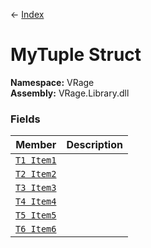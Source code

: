 ← [Index](index)
# MyTuple Struct
**Namespace:** VRage  
**Assembly:** VRage.Library.dll  
### Fields
|Member|Description|
|---|---|
|[`T1 Item1`](VRage.Item1)||
|[`T2 Item2`](VRage.Item2)||
|[`T3 Item3`](VRage.Item3)||
|[`T4 Item4`](VRage.Item4)||
|[`T5 Item5`](VRage.Item5)||
|[`T6 Item6`](VRage.Item6)||
